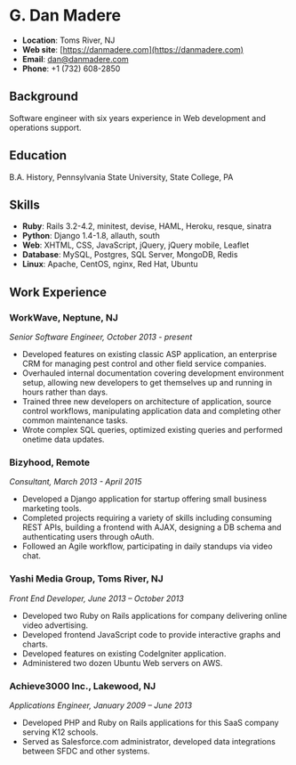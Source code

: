 # G. Dan Madere

* **Location**: Toms River, NJ
* **Web site**: [https://danmadere.com](https://danmadere.com)
* **Email**: dan@danmadere.com
* **Phone**: +1 (732) 608-2850

## Background

Software engineer with six years experience in Web development and operations support.

## Education

B.A. History, Pennsylvania State University, State College, PA

## Skills

* **Ruby**: Rails 3.2-­4.2, minitest, devise, HAML, Heroku, resque, sinatra
* **Python**: Django 1.4-­1.8, allauth, south
* **Web**: XHTML, CSS, JavaScript, jQuery, jQuery mobile, Leaflet
* **Database**: MySQL, Postgres, SQL Server, MongoDB, Redis
* **Linux**: Apache, CentOS, nginx, Red Hat, Ubuntu

## Work Experience

### WorkWave, Neptune, NJ
_Senior Software Engineer, October 2013 - present_

* Developed features on existing classic ASP application, an enterprise CRM for managing pest control and other field service companies.
* Overhauled internal documentation covering development environment setup, allowing new developers to get themselves up and running in hours rather than days.
* Trained three new developers on architecture of application, source control workflows, manipulating application data and completing other common maintenance tasks.
* Wrote complex SQL queries, optimized existing queries and performed one­time data updates.

### Bizyhood, Remote
_Consultant, March 2013 - April 2015_

* Developed a Django application for start­up offering small business marketing tools.
* Completed projects requiring a variety of skills including consuming REST APIs, building a front­end with AJAX, designing a DB schema and authenticating users through oAuth.
* Followed an Agile workflow, participating in daily stand­ups via video chat.

### Yashi Media Group, Toms River, NJ
_Front End Developer, June 2013 – October 2013_

* Developed two Ruby on Rails applications for company delivering online video advertising.
* Developed front­end JavaScript code to provide interactive graphs and charts.
* Developed features on existing CodeIgniter application.
* Administered two dozen Ubuntu Web servers on AWS.

### Achieve3000 Inc., Lakewood, NJ
_Applications Engineer, January 2009 – June 2013_

* Developed PHP and Ruby on Rails applications for this SaaS company serving K­12 schools.
* Served as Salesforce.com administrator, developed data integrations between SFDC and other systems.

